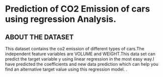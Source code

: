 <h1> Prediction of CO2 Emission of cars using regression Analysis.</h1>
<h2> ABOUT THE DATASET</h2>
<p> This dataset contains the co2 emission of different types of cars.The independent feature variables are VOLUME and WEIGHT.This data set can predict the target variable y using linear regression in the most easy way.I have predicted the coefficients and new data prediction which can help you find an alternative target value using this regression model. .</p>
